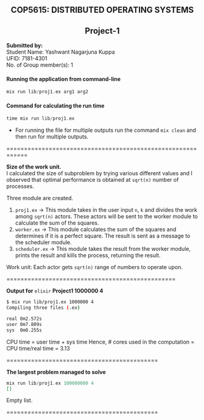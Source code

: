 <h2 align = "center">  COP5615: DISTRIBUTED OPERATING SYSTEMS </h2>
<h2 align = "center" > Project-1 </h2>

<p> <b>Submitted by: </b> <br/>
Student Name: Yashwant Nagarjuna Kuppa <br/>
UFID: 7181-4301 <br/>
No. of Group member(s): 1 <br/> </p>

#### Running the application from command-line

```elixir
mix run lib/proj1.ex arg1 arg2
```

#### Command for calculating the run time  
``` elixir
time mix run lib/proj1.ex
```
* For running the file for multiple outputs run the command `mix clean` and then run for multiple outputs.

============================================================

**Size of the work unit.** <br/>
I calculated the size of subproblem by trying various different values and I observed that optimal performance is obtained at `sqrt(n)` number of processes.

Three module are created.

1. `proj1.ex` -> This module takes in the user input `n`, `k` and divides the work among `sqrt(n)` actors. These actors will  be sent to the worker module to calculate the sum of the squares.
2. `worker.ex` -> This module calculates the sum of the squares and determines if it is a perfect square. The result is sent as a message to the scheduler module.
3. `scheduler.ex` -> This module takes the result from the worker module, prints the result and kills the process, returning the result.

Work unit: Each actor gets `sqrt(n)` range of numbers to operate upon.

================================================

**Output for** `elixir` **Project1 1000000 4**

```bash
$ mix run lib/proj1.ex 1000000 4
Compiling three files (.ex)

real 0m2.572s
user 0m7.809s
sys  0m0.255s
```
CPU time = user time + sys time
Hence, # cores used in the computation = CPU time/real time = 3.13

===========================================

**The largest problem managed to solve**

```elixir
mix run lib/proj1.ex 100000000 4
[]
```
Empty list.

===========================================